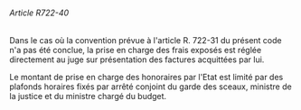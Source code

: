 ###### Article R722-40

Dans le cas où la convention prévue à l'article R. 722-31 du présent code n'a pas été conclue, la prise en charge des frais exposés est réglée directement au juge sur présentation des factures acquittées par lui.

Le montant de prise en charge des honoraires par l'Etat est limité par des plafonds horaires fixés par arrêté conjoint du garde des sceaux, ministre de la justice et du ministre chargé du budget.


